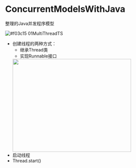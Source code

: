 # ConcurrentModelsWithJava
整理的Java并发程序模型

![#f03c15](https://placehold.it/15/f03c15/000000?text=+) 01MultiThreadTS<br>
* 创建线程的两种方式：
  * 继承Thread类
  * 实现Runnable接口
  <img width="380" height="300" src="http://www.codenest.cn/static/images/uml/001.jpg"/>
* 启动线程
 * Thread.start()


